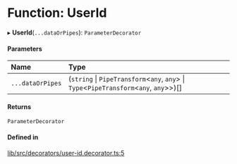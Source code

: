 # Function: UserId

▸ **UserId**(`...dataOrPipes`): `ParameterDecorator`

#### Parameters

| Name | Type |
| :------ | :------ |
| `...dataOrPipes` | (`string` \| `PipeTransform`\<`any`, `any`\> \| `Type`\<`PipeTransform`\<`any`, `any`\>\>)[] |

#### Returns

`ParameterDecorator`

#### Defined in

[lib/src/decorators/user-id.decorator.ts:5](https://github.com/joonashak/nestjs-clone-bay/blob/main/lib/src/decorators/user-id.decorator.ts#L5)
